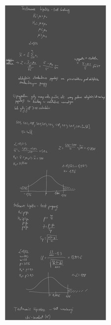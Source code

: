 ![](/Notatki/Semestr%203/Inżynierskie%20zastosowania%20statystyki/Wykłady/Wykład%204/Drawing%202023-11-09%2015.23.10.excalidraw.svg)